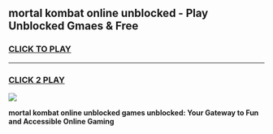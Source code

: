 
## mortal kombat online unblocked - Play Unblocked Gmaes & Free
<h3>
<a href="https://news.freeplayer.one?title=mortal_kombat_online_unblocked&ref=23F">CLICK TO PLAY</a></h3>
<hr>

<h3>
<a href="https://news.freeplayer.one?title=mortal_kombat_online_unblocked&ref=23F">CLICK 2 PLAY</a>
  
</h3>

<a href="https://news.freeplayer.one?title=mortal_kombat_online_unblocked&ref=23F/"><img src="https://clearcache.store/games.png"></a>


**mortal kombat online unblocked games unblocked: Your Gateway to Fun and Accessible Online Gaming**
